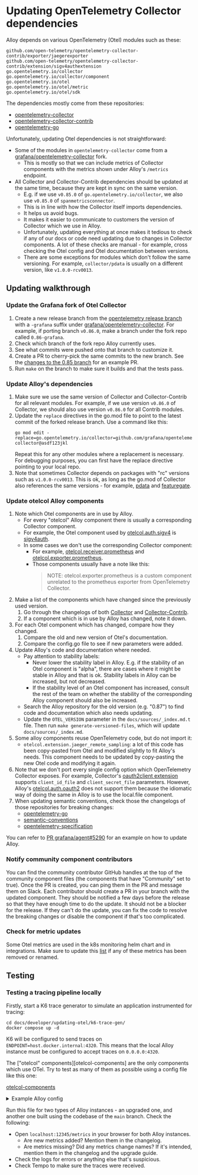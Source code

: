 # Updating OpenTelemetry Collector dependencies

Alloy depends on various OpenTelemetry (Otel) modules such as these:
```
github.com/open-telemetry/opentelemetry-collector-contrib/exporter/jaegerexporter
github.com/open-telemetry/opentelemetry-collector-contrib/extension/sigv4authextension
go.opentelemetry.io/collector
go.opentelemetry.io/collector/component
go.opentelemetry.io/otel
go.opentelemetry.io/otel/metric
go.opentelemetry.io/otel/sdk
```

The dependencies mostly come from these repositories:

* [opentelemetry-collector](https://github.com/open-telemetry/opentelemetry-collector)
* [opentelemetry-collector-contrib](https://github.com/open-telemetry/opentelemetry-collector-contrib)
* [opentelemetry-go](https://github.com/open-telemetry/opentelemetry-go)

Unfortunately, updating Otel dependencies is not straightforward:

* Some of the modules in `opentelemetry-collector` come from a [grafana/opentelemetry-collector](https://github.com/grafana/opentelemetry-collector) fork.
  * This is mostly so that we can include metrics of Collector components with the metrics shown under Alloy's `/metrics` endpoint.
* All Collector and Collector-Contrib dependencies should be updated at the same time, because they
  are kept in sync on the same version.
  * E.g. if we use `v0.85.0` of `go.opentelemetry.io/collector`, we also use `v0.85.0` of `spanmetricsconnector`.
  * This is in line with how the Collector itself imports dependencies.
  * It helps us avoid bugs.
  * It makes it easier to communicate to customers the version of Collector which we use in Alloy.
  * Unfortunately, updating everything at once makes it tedious to check if any of our docs or code need updating due to changes in Collector components. A lot of these checks are manual - for example, cross checking the Otel config and Otel documentation between versions.
  * There are some exceptions for modules which don't follow the same versioning. For example, `collector/pdata` is usually on a different version, like `v1.0.0-rcv0013`.

## Updating walkthrough

### Update the Grafana fork of Otel Collector

1. Create a new release branch from the [opentelemetry release branch](https://github.com/open-telemetry/opentelemetry-collector) with a `-grafana` suffix under [grafana/opentelemetry-collector](https://github.com/grafana/opentelemetry-collector). For example, if porting branch `v0.86.0`, make a branch under the fork repo called `0.86-grafana`.
2. Check which branch of the fork repo Alloy currently uses.
3. See what commits were pushed onto that branch to customize it.
4. Create a PR to cherry-pick the same commits to the new branch. See the [changes to the 0.85 branch](https://github.com/grafana/opentelemetry-collector/pull/8) for an example PR.
5. Run `make` on the branch to make sure it builds and that the tests pass.

### Update Alloy's dependencies

1. Make sure we use the same version of Collector and Collector-Contrib for all relevant modules. For example, if we use version `v0.86.0` of Collector, we should also use version `v0.86.0` for all Contrib modules.
2. Update the `replace` directives in the go.mod file to point to the latest commit of the forked release branch. Use a command like this:
   ```
   go mod edit -replace=go.opentelemetry.io/collector=github.com/grafana/opentelemetry-collector@asdf123jkl
   ```
   Repeat this for any other modules where a replacement is necessary. For debugging purposes, you can first have the replace directive pointing to your local repo.
3. Note that sometimes Collector depends on packages with "rc" versions such as `v1.0.0-rcv0013`. This is ok, as long as the go.mod of Collector also references the same versions - for example, [pdata](https://github.com/open-telemetry/opentelemetry-collector/blob/v0.81.0/go.mod#L25) and [featuregate](https://github.com/open-telemetry/opentelemetry-collector/blob/v0.81.0/go.mod#L24).

### Update otelcol Alloy components

1. Note which Otel components are in use by Alloy.
   * For every "otelcol" Alloy component there is usually a corresponding Collector component.
   * For example, the Otel component used by [otelcol.auth.sigv4](https://grafana.com/docs/alloy/latest/reference/components/otelcol.auth.sigv4/) is [sigv4auth](https://github.com/open-telemetry/opentelemetry-collector-contrib/tree/main/extension/sigv4authextension).
   * In some cases we don't use the corresponding Collector component:
     * For example, [otelcol.receiver.prometheus](https://grafana.com/docs/alloy/latest/reference/components/otelcol.receiver.prometheus/) and [otelcol.exporter.prometheus](https://grafana.com/docs/alloy/latest/reference/components/otelcol.exporter.prometheus/).
     * Those components usually have a note like this:
       > NOTE: otelcol.exporter.prometheus is a custom component unrelated to the prometheus exporter from OpenTelemetry Collector.
2. Make a list of the components which have changed since the previously used version.
   1. Go through the changelogs of both [Collector](https://github.com/open-telemetry/opentelemetry-collector/releases) and [Collector-Contrib](https://github.com/open-telemetry/opentelemetry-collector-contrib/releases).
   2. If a component which is in use by Alloy has changed, note it down.
3. For each Otel component which has changed, compare how they changed.
   1. Compare the old and new version of Otel's documentation.
   2. Compare the config.go file to see if new parameters were added.
4. Update Alloy's code and documentation where needed.
   * Pay attention to stability labels:
      * Never lower the stability label in Alloy. E.g. if the stability
       of an Otel component is "alpha", there are cases where it might be
       stable in Alloy and that is ok. Stability labels in Alloy can
       be increased, but not decreased.
      * If the stability level of an Otel component has increased, consult
      the rest of the team on whether the stability of the corresponding
      Alloy component should also be increased.
   * Search the Alloy repository for the old version (e.g. "0.87") to find code and
     documentation which also needs updating.
   * Update the `OTEL_VERSION` parameter in the `docs/sources/_index.md.t` file.
     Then run `make generate-versioned-files`, which will update `docs/sources/_index.md`.
5. Some alloy components reuse OpenTelemetry code, but do not import it:
   * `otelcol.extension.jaeger_remote_sampling`: a lot of this code has
     been copy-pasted from Otel and modified slightly to fit Alloy's needs.
     This component needs to be updated by copy-pasting the new Otel code
     and modifying it again.
6. Note that we don't port every single config option which OpenTelemetry Collector exposes.
   For example, Collector's [oauth2client extension](https://github.com/open-telemetry/opentelemetry-collector-contrib/tree/v0.85.0/extension/oauth2clientauthextension) supports `client_id_file` and `client_secret_file`
   parameters. However, Alloy's [otelcol.auth.oauth2](https://grafana.com/docs/alloy/latest/reference/components/otelcol.auth.oauth2/) does not support them because the idiomatic way of doing the same
   in Alloy is to use the local.file component.
7. When updating semantic conventions, check those the changelogs of those repositories for breaking changes:
   * [opentelemetry-go](https://github.com/open-telemetry/opentelemetry-go/releases)
   * [semantic-conventions](https://github.com/open-telemetry/semantic-conventions/releases)
   * [opentelemetry-specification](https://github.com/open-telemetry/opentelemetry-specification/releases)

You can refer to [PR grafana/agent#5290](https://github.com/grafana/agent/pull/5290)
for an example on how to update Alloy.

### Notify community component contributors

You can find the community contributor GitHub handles at the top of the community component files (the components that have "Community" set to true).
Once the PR is created, you can ping them in the PR and message them on Slack. Each contributor should create a PR in your branch with the updated component.
They should be notified a few days before the release so that they have enough time to do the update.
It should not be a blocker for the release. If they can't do the update, you can fix the code to resolve the breaking changes or disable the component if that's too complicated.

### Check for metric updates

Some Otel metrics are used in the k8s monitoring helm chart and in integrations.
Make sure to update this [list](https://github.com/grafana/k8s-monitoring-helm/blob/main/charts/k8s-monitoring-v1/default_allow_lists/alloy_integration.yaml) if any of these metrics has been removed or renamed.

## Testing

### Testing a tracing pipeline locally

Firstly, start a K6 trace generator to simulate an application instrumented for tracing:
```
cd docs/developer/updating-otel/k6-trace-gen/
docker compose up -d
```

K6 will be configured to send traces on `ENDPOINT=host.docker.internal:4320`.
This means that the local Alloy instance must be configured to accept traces on `0.0.0.0:4320`.

The ["otelcol" components][otelcol-components]  are the only components which use OTel. 
Try to test as many of them as possible using a config file like this one:

[otelcol-components](https://grafana.com/docs/alloy/latest/reference/components/otelcol/)

<details>
  <summary>Example Alloy config</summary>

```grafana-alloy
otelcol.receiver.otlp "default" {
    grpc {
        endpoint = "0.0.0.0:4320"
    }

    output {
        traces  = [otelcol.processor.batch.default.input]
    }
}

otelcol.processor.batch "default" {
    timeout = "5s"
    send_batch_size = 100

    output {
        traces  = [otelcol.processor.tail_sampling.default.input]
    }
}

otelcol.processor.tail_sampling "default" {
  decision_wait               = "5s"
  num_traces                  = 50000
  expected_new_traces_per_sec = 0

  policy {
    name = "test-policy-1"
    type = "probabilistic"

    probabilistic {
      sampling_percentage = 10
    }
  }

  policy {
    name = "test-policy-2"
    type = "status_code"

    status_code {
      status_codes = ["ERROR"]
    }
  }

  output {
    traces = [otelcol.exporter.otlp.default.input]
  }
}

otelcol.exporter.otlp "default" {
    client {
        endpoint = "localhost:4317"
        tls {
            insecure = true
        }
    }
}
```

</details>

Run this file for two types of Alloy instances - an upgraded one, and another one built using the codebase of the `main` branch. Check the following:

* Open `localhost:12345/metrics` in your browser for both Alloy instances.
  * Are new metrics added? Mention them in the changelog.
  * Are metrics missing? Did any metrics change names? If it's intended, mention them in the changelog and the upgrade guide.
* Check the logs for errors or anything else that's suspicious.
* Check Tempo to make sure the traces were received.

